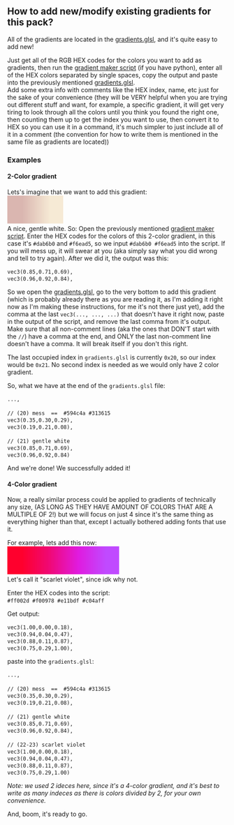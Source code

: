 ## How to add new/modify existing gradients for this pack?

All of the gradients are located in the [gradients.glsl](assets/retitled_titles/shaders/include/gradients.glsl), and it's quite easy to add new!

Just get all of the RGB HEX codes for the colors you want to add as gradients, then run the [gradient maker script](./gradient_maker.py) (if you have python), enter all of the HEX colors separated by single spaces, copy the output and paste into the previously mentioned [gradients.glsl](assets/retitled_titles/shaders/include/gradients.glsl).  
Add some extra info with comments like the HEX index, name, etc just for the sake of your convenience (they will be VERY helpful when you are trying out different stuff and want, for example, a specific gradient, it will get very tiring to look through all the colors until you think you found the right one, then counting them up to get the index you want to use, then convert it to HEX so you can use it in a command, it's much simpler to just include all of it in a comment (the convention for how to write them is mentioned in the same file as gradients are located))

### Examples

#### 2-Color gradient

Lets's imagine that we want to add this gradient:  
<img src='showcase/gradient_white.png' height=64>  
A nice, gentle white. So:
Open the previously mentioned [gradient maker script](./gradient_maker.py). Enter the HEX codes for the colors of this 2-color gradient, in this case it's `#dab6b0` and `#f6ead5`, so we input `#dab6b0 #f6ead5` into the script. If you will mess up, it will swear at you (aka simply say what you did wrong and tell to try again).
After we did it, the output was this:  

    vec3(0.85,0.71,0.69),  
    vec3(0.96,0.92,0.84),

So we open the [gradients.glsl](assets/retitled_titles/shaders/include/gradients.glsl), go to the very bottom to add this gradient (which is probably already there as you are reading it, as I'm adding it right now as I'm making these instructions, for me it's not there just yet), add the comma at the last `vec3(..., ..., ...)` that doesn't have it right now, paste in the output of the script, and remove the last comma from it's output.   
Make sure that all non-comment lines (aka the ones that DON'T start with the `//`) have a comma at the end, and ONLY the last non-comment line doesn't have a comma. It will break itself if you don't this right.

The last occupied index in `gradients.glsl` is currently `0x20`, so our index would be `0x21`. No second index is needed as we would only have 2 color gradient.

So, what we have at the end of the `gradients.glsl` file:

    ...,

    // (20) mess  ==  #594c4a #313615
    vec3(0.35,0.30,0.29),
    vec3(0.19,0.21,0.08),

    // (21) gentle white
    vec3(0.85,0.71,0.69),
    vec3(0.96,0.92,0.84)


And we're done! We successfully added it!

#### 4-Color gradient
Now, a really similar process could be applied to gradients of technically any size, (AS LONG AS THEY HAVE AMOUNT OF COLORS THAT ARE A MULTIPLE OF 2!) but we will focus on just 4 since it's the same thing as everything higher than that, except I actually bothered adding fonts that use it.

For example, lets add this now:  
<img src='showcase/gradient_scarlet_violet.png' height=64>  
Let's call it "scarlet violet", since idk why not.

Enter the HEX codes into the script:  
`#ff002d #f00978 #e11bdf #c04aff`

Get output:

    vec3(1.00,0.00,0.18),
    vec3(0.94,0.04,0.47),
    vec3(0.88,0.11,0.87),
    vec3(0.75,0.29,1.00),

paste into the `gradients.glsl`:  

    ...,

    // (20) mess  ==  #594c4a #313615
    vec3(0.35,0.30,0.29),
    vec3(0.19,0.21,0.08),

    // (21) gentle white
    vec3(0.85,0.71,0.69),
    vec3(0.96,0.92,0.84),

    // (22-23) scarlet violet
    vec3(1.00,0.00,0.18),
    vec3(0.94,0.04,0.47),
    vec3(0.88,0.11,0.87),
    vec3(0.75,0.29,1.00)

_Note: we used 2 ideces here, since it's a 4-color gradient, and it's best to write as many indeces as there is colors divided by 2, for your own convenience._

And, boom, it's ready to go.